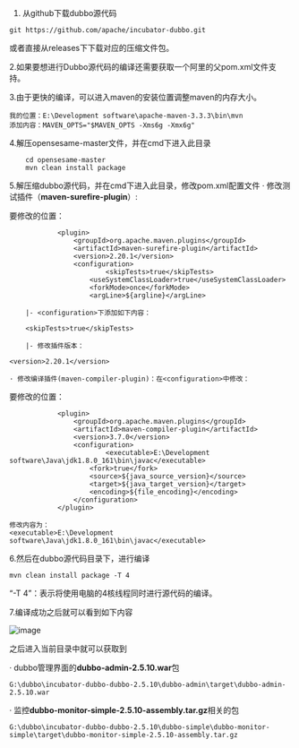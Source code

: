 

1. 从github下载dubbo源代码
   
```
git https://github.com/apache/incubator-dubbo.git
```
或者直接从releases下下载对应的压缩文件包。


2.如果要想进行Dubbo源代码的编译还需要获取一个阿里的父pom.xml文件支持。


3.由于更快的编译，可以进入maven的安装位置调整maven的内存大小。

```
我的位置：E:\Development software\apache-maven-3.3.3\bin\mvn
添加内容：MAVEN_OPTS="$MAVEN_OPTS -Xms6g -Xmx6g"
```

4.解压opensesame-master文件，并在cmd下进入此目录

```
    cd opensesame-master
	mvn clean install package
```

5.解压缩dubbo源代码，并在cmd下进入此目录，修改pom.xml配置文件
    · 修改测试插件（**maven-surefire-plugin**）:
    
要修改的位置：
```
            <plugin>
                <groupId>org.apache.maven.plugins</groupId>
                <artifactId>maven-surefire-plugin</artifactId>
                <version>2.20.1</version>
                <configuration>
                		<skipTests>true</skipTests>
                    <useSystemClassLoader>true</useSystemClassLoader>
                    <forkMode>once</forkMode>
                    <argLine>${argline}</argLine>
```

    
        |- <configuration>下添加如下内容：
        
```
    <skipTests>true</skipTests>
```

        |- 修改插件版本：

```
<version>2.20.1</version>
```
    
    · 修改编译插件(maven-compiler-plugin)：在<configuration>中修改：
要修改的位置：
```
            <plugin>
                <groupId>org.apache.maven.plugins</groupId>
                <artifactId>maven-compiler-plugin</artifactId>
                <version>3.7.0</version>
                <configuration>
                		<executable>E:\Development software\Java\jdk1.8.0_161\bin\javac</executable>
                    <fork>true</fork>
                    <source>${java_source_version}</source>
                    <target>${java_target_version}</target>
                    <encoding>${file_encoding}</encoding>
                </configuration>
            </plugin>
```


```
修改内容为：
<executable>E:\Development software\Java\jdk1.8.0_161\bin\javac</executable>
```

            

6.然后在dubbo源代码目录下，进行编译

```
mvn clean install package -T 4
```

“-T 4”：表示将使用电脑的4核线程同时进行源代码的编译。


7.编译成功之后就可以看到如下内容

![image](http://wx4.sinaimg.cn/mw690/0060lm7Tly1fs9ja1pmv4j30ka098q33.jpg)




之后进入当前目录中就可以获取到
    

· dubbo管理界面的**dubbo-admin-2.5.10.war**包
    
```
G:\dubbo\incubator-dubbo-dubbo-2.5.10\dubbo-admin\target\dubbo-admin-2.5.10.war
```


· 监控**dubbo-monitor-simple-2.5.10-assembly.tar.gz**相关的包
    
    
```
G:\dubbo\incubator-dubbo-dubbo-2.5.10\dubbo-simple\dubbo-monitor-simple\target\dubbo-monitor-simple-2.5.10-assembly.tar.gz
```



